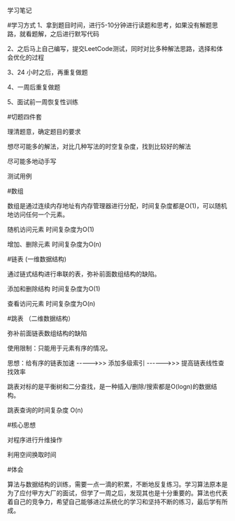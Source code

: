 学习笔记

#学习方式
1、拿到题目时间，进行5-10分钟进行读题和思考，如果没有解题思路，就看题解，之后进行默写代码

2、之后马上自己编写，提交LeetCode测试，同时对比多种解法思路，选择和体会优化的过程

3、24 小时之后，再重复做题

4、一周后重复做题

5、面试前一周恢复性训练

#切题四件套

理清题意，确定题目的要求

想尽可能多的解法，对比几种写法的时空复杂度，找到比较好的解法

尽可能多地动手写

测试用例

#数组

数组是通过连续内存地址有内存管理器进行分配，时间复杂度都是O(1)，可以随机地访问任何一个元素。

随机访问元素    时间复杂度为O(1)

增加、删除元素  时间复杂度为O(n)

#链表 (一维数据结构)

通过链式结构进行串联的表，弥补前面数组结构的缺陷。

添加和删除结构    时间复杂度为O(1)

查看访问元素      时间复杂度为O(n)

#跳表  （二维数据结构）

弥补前面链表数组结构的缺陷

使用限制：只能用于元素有序的情况。

思想：给有序的链表加速  ----->>>  添加多级索引  ------>>>  提高链表线性查找效率

跳表对标的是平衡树和二分查找，是一种插入/删除/搜索都是O(logn)的数据结构。

跳表查询的时间复杂度 O(n)

#核心思想

对程序进行升维操作

利用空间换取时间



#体会

算法与数据结构的训练，需要一点一滴的积累，不断地反复练习。学习算法原本是为了应付甲方大厂的面试，但学了一周之后，发现其也是十分重要的。算法也代表着自己的竞争力，希望自己能够进过系统化的学习和坚持不断的练习，最后学有所成。